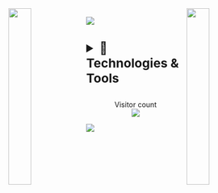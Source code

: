 <div>
<img align="left" src="https://user-images.githubusercontent.com/65187002/144930161-2f783401-8d27-4fdf-a2f7-cc0ba32f1f1f.gif" width="30%" style="display:inline;"><img align="right" src="https://user-images.githubusercontent.com/65187002/144930161-2f783401-8d27-4fdf-a2f7-cc0ba32f1f1f.gif" width="30%" style="display:inline;">
<br>
    <img src="https://readme-typing-svg.herokuapp.com/?lines=Hi!++this+is+Oumi;Welcome+to+my+profile!&font=Fira%20Code&color=%23D62F79&center=true&width=280&height=50">
</p>
<br>

</div>





<details>
  <summary style="font-weight: bold; font-size: 1.75em"><span>🧠 Technologies & Tools	</span><span style="font-size: 0.5em; font-style: italic;"></span></summary>

<!-- Technologies Container -->

  <div align="center">
      <p style="margin: 0;">
      <img id="bash-icon" src="https://skillicons.dev/icons?i=bash"  title="Bash">
            <img id="c-icon" src="https://skillicons.dev/icons?i=c"  title="C">
            <img id="cpp-icon" src="https://skillicons.dev/icons?i=cpp"  title="C++">
            <img id="js-icon" src="https://skillicons.dev/icons?i=js"  title="JavaScript">
            <img id="py-icon" src="https://skillicons.dev/icons?i=py"  title="Python">
      </div>
  </p>
    <div align="center">
        <p style="margin: 0;">
          <img src="https://skillicons.dev/icons?i=bootstrap">
            <img id="py-icon" src="https://skillicons.dev/icons?i=tailwind"  title="tailwind">
            <img id="css-icon" src="https://skillicons.dev/icons?i=css"  title="CSS">
            <img id="html-icon" src="https://skillicons.dev/icons?i=html"  title="HTML">
          <img id="react-icon" src="https://skillicons.dev/icons?i=react"  title="React">
          <img id="django-icon" src="https://skillicons.dev/icons?i=django" title="django">
          <img src="https://skillicons.dev/icons?i=flask">
          <img src="https://skillicons.dev/icons?i=nextjs">
        </p>
    </div>

<!-- Data management -->
  <div align="center">
    <img id="mysql-icon" src="https://skillicons.dev/icons?i=mysql"  title="MySQL">
    <img id="mongodb-icon" src="https://skillicons.dev/icons?i=mongodb"  title="MongoDB">
    <img id="postgres-icon" src="https://skillicons.dev/icons?i=postgres" title="PostgreSQL">
    <img id="sqlite-icon" src="https://skillicons.dev/icons?i=sqlite"  title="SQLite">
    <img id="Redis-icon" src="https://skillicons.dev/icons?i=redis"  title="Redis">
    <img src="https://skillicons.dev/icons?i=gcp">
  </div>
<!-- Tools -->
<div align="center">
    <p style="margin: 0;">
    <img src="https://skillicons.dev/icons?i=docker">
      <img src="https://skillicons.dev/icons?i=aws">
      <img src="https://skillicons.dev/icons?i=git">
      <img src="https://skillicons.dev/icons?i=github">
      <img src="https://skillicons.dev/icons?i=gitlab">
      <img src="https://skillicons.dev/icons?i=vscode">
      <img src="https://skillicons.dev/icons?i=nginx">
    </p>
</div>

</details>


##
<p align="center"> 
  Visitor count<br>
  <img src="https://profile-counter.glitch.me/oumiiii/count.svg" />
</p>

![](https://komarev.com/ghpvc/?username=oumaima-aarabe&color=blue)










